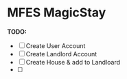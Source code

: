 # MFES MagicStay

**TODO:**

- [ ] Create User Account
- [ ] Create Landlord Account
- [ ] Create House & add to Landloard
- [ ]

